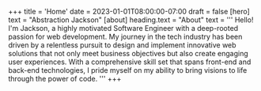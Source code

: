 +++
title = 'Home'
date = 2023-01-01T08:00:00-07:00
draft = false
[hero]
text = "Abstraction Jackson"
[about]
heading.text = "About"
text = '''
Hello! I'm Jackson, a highly motivated Software Engineer with a deep-rooted passion for web development. My journey in the tech industry has been driven by a relentless pursuit to design and implement innovative web solutions that not only meet business objectives but also create engaging user experiences. With a comprehensive skill set that spans front-end and back-end technologies, I pride myself on my ability to bring visions to life through the power of code.
'''
+++
